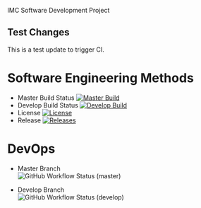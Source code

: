 IMC Software Development Project

## Test Changes
This is a test update to trigger CI.

# Software Engineering Methods

- Master Build Status [![Master Build](https://img.shields.io/github/actions/workflow/status/40794500/DevOpsClassLab1/main.yml?branch=master&style=flat-square)](https://github.com/40794500/DevOpsClassLab1/actions/workflows/main.yml)
- Develop Build Status [![Develop Build](https://img.shields.io/github/actions/workflow/status/40794500/DevOpsClassLab1/main.yml?branch=develop&style=flat-square)](https://github.com/40794500/DevOpsClassLab1/actions/workflows/main.yml)
- License [![License](https://img.shields.io/github/license/40794500/DevOpsClassLab1.svg?style=flat-square)](https://github.com/40794500/DevOpsClassLab1/blob/master/LICENSE)
- Release [![Releases](https://img.shields.io/github/v/release/40794500/DevOpsClassLab1?style=flat-square)](https://github.com/40794500/DevOpsClassLab1/releases)

# DevOps

- Master Branch  
  ![GitHub Workflow Status (master)](https://img.shields.io/github/actions/workflow/status/40794500/DevOpsClassLab1/main.yml?branch=master&style=flat-square)

- Develop Branch  
  ![GitHub Workflow Status (develop)](https://img.shields.io/github/actions/workflow/status/40794500/DevOpsClassLab1/main.yml?branch=develop&style=flat-square)
